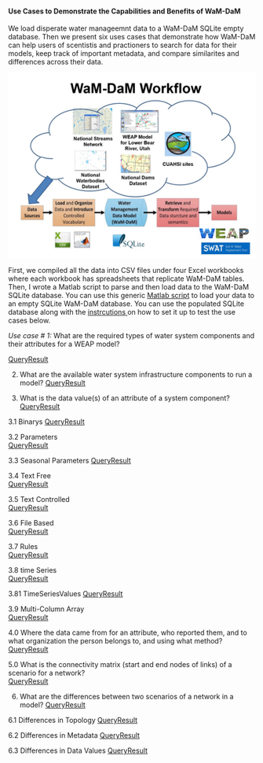 #### Use Cases to Demonstrate the Capabilities and Benefits of WaM-DaM

We load disperate water manageemnt data to a WaM-DaM SQLite empty database. Then we present six uses cases that demonstrate how WaM-DaM can help users of scentistis and practioners to search for data for their models, keep track of important metadata, and compare similarites and differences across their data.

![](https://github.com/amabdallah/WaM-DaM/blob/master/Files/Figures/WaM-DaM_workflowExample.JPG)

First, we compiled all the data into CSV files under four Excel workbooks where each workbook has spreadsheets that replicate WaM-DaM tables. Then, I wrote a Matlab script to parse and then load data to the WaM-DaM SQLite database. You can use this generic [Matlab script](https://github.com/amabdallah/WaM-DaM/blob/master/Files/MatlabScript/AutomateLoadingDataToWaMDaM.m) to load your data to an empty SQLite WaM-DaM database. You can use the populated SQLite database along with the  <a href="https://github.com/amabdallah/WaM-DaM/blob/master/docs/SQLite_Instructions.md" target="_blank"> instrcutions </a> on how to set it up to test the use cases below. 

*Use case # 1:* What are the required types of water system components and their attributes for a WEAP model?

[Query]()[Result]()  

2.	What are the available water system infrastructure components to run a model? 
[Query]()[Result]()  

3.	What is the data value(s) of an attribute of a system component?
[Query]()[Result]()  

3.1 Binarys
[Query]()[Result]()  

3.2 Parameters  
[Query]()[Result]() 

3.3 Seasonal Parameters 
[Query]()[Result]()  

3.4 Text Free  
[Query]()[Result]()  

3.5 Text Controlled    
[Query]()[Result]()    

3.6 File Based  
[Query]()[Result]()  

3.7 Rules  
[Query]()[Result]()    

3.8 time Series    
[Query]()[Result]()  

3.81 TimeSeriesValues
[Query]()[Result]()  

3.9 Multi-Column Array    
[Query]()[Result]()    
  
4.0 Where the data came from for an attribute, who reported them, and to what organization the person belongs to, and using what method?      
[Query]()[Result]()     

5.0 What is the connectivity matrix (start and end nodes of links) of a scenario for a network?   
[Query]()[Result]()     

6. What are the differences between two scenarios of a network in a model? 
[Query]()[Result]()  

6.1 Differences in Topology 
[Query]()[Result]()  

6.2 Differences in Metadata
[Query]()[Result]()  

6.3 Differences in Data Values 
[Query]()[Result]()  

